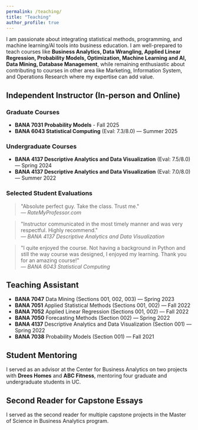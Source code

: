 ```yaml
---
permalink: /teaching/
title: "Teaching"
author_profile: true
---
```


I am passionate about integrating statistical methods, programming, and machine learning/AI tools into business education. I am well-prepared to teach courses like **Business Analytics, Data Wrangling, Applied Linear Regression, Probability Models, Optimization, Machine Learning and AI, Data Mining, Database Management**, while remaining enthusiastic about contributing to courses in other area like Marketing, Information System, and Operations Research where my expertise can add value.

## Independent Instructor (In-person and Online)

### Graduate Courses
- **BANA 7031 Probability Models** - Fall 2025
- **BANA 6043 Statistical Computing** (Eval: 7.3/8.0) — Summer 2025

### Undergraduate Courses
- **BANA 4137 Descriptive Analytics and Data Visualization** (Eval: 7.5/8.0) — Spring 2024
- **BANA 4137 Descriptive Analytics and Data Visualization** (Eval: 7.0/8.0) — Summer 2022

### Selected Student Evaluations

> "Absolute perfect guy. Take the class. Trust me."  
> — *RateMyProfessor.com*

> "Instructor communicated in the most timely manner and was very respectful. Highly recommend."  
> — *BANA 4137 Descriptive Analytics and Data Visualization*

> "I quite enjoyed the course. Not having a background in Python and still the way course was designed, I enjoyed my learning. Thank you for an amazing course!"  
> — *BANA 6043 Statistical Computing*

## Teaching Assistant
- **BANA 7047** Data Mining (Sections 001, 002, 003) — Spring 2023
- **BANA 7051** Applied Statistical Methods (Sections 001, 002) — Fall 2022
- **BANA 7052** Applied Linear Regression (Sections 001, 002) — Fall 2022
- **BANA 7050** Forecasting Methods (Section 002) — Spring 2022
- **BANA 4137** Descriptive Analytics and Data Visualization (Section 001) — Spring 2022
- **BANA 7038** Probability Models (Section 001) — Fall 2021

## Student Mentoring

I served as an advisor at the Center for Business Analytics on two projects with **Drees Homes** and **ABC Fitness**, mentoring four graduate and undergraduate students in UC.

## Second Reader for Capstone Essays

I served as the second reader for multiple capstone projects in the Master of Science in Business Analytics program.
